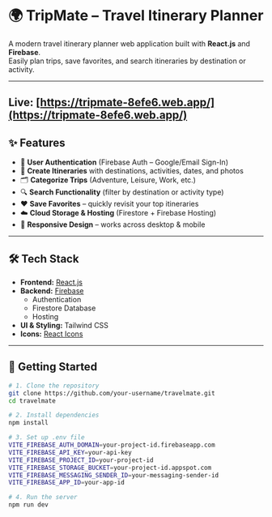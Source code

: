 # 🌍 TripMate – Travel Itinerary Planner  

A modern travel itinerary planner web application built with **React.js** and **Firebase**.  
Easily plan trips, save favorites, and search itineraries by destination or activity.

---
Live: [https://tripmate-8efe6.web.app/](https://tripmate-8efe6.web.app/)  
---

## ✨ Features  

- 🔐 **User Authentication** (Firebase Auth – Google/Email Sign-In)  
- 📝 **Create Itineraries** with destinations, activities, dates, and photos  
- 🗂️ **Categorize Trips** (Adventure, Leisure, Work, etc.)  
- 🔍 **Search Functionality** (filter by destination or activity type)  
- ❤️ **Save Favorites** – quickly revisit your top itineraries  
- ☁️ **Cloud Storage & Hosting** (Firestore + Firebase Hosting)  
- 📱 **Responsive Design** – works across desktop & mobile  

---

## 🛠️ Tech Stack  

- **Frontend:** [React.js](https://react.dev/)  
- **Backend:** [Firebase](https://firebase.google.com/)  
  - Authentication  
  - Firestore Database  
  - Hosting  
- **UI & Styling:** Tailwind CSS 
- **Icons:** [React Icons](https://react-icons.github.io/react-icons/)  

---

## 🚀 Getting Started  

```bash
# 1. Clone the repository  
git clone https://github.com/your-username/travelmate.git
cd travelmate

# 2. Install dependencies  
npm install

# 3. Set up .env file  
VITE_FIREBASE_AUTH_DOMAIN=your-project-id.firebaseapp.com
VITE_FIREBASE_API_KEY=your-api-key
VITE_FIREBASE_PROJECT_ID=your-project-id
VITE_FIREBASE_STORAGE_BUCKET=your-project-id.appspot.com
VITE_FIREBASE_MESSAGING_SENDER_ID=your-messaging-sender-id
VITE_FIREBASE_APP_ID=your-app-id

# 4. Run the server  
npm run dev




